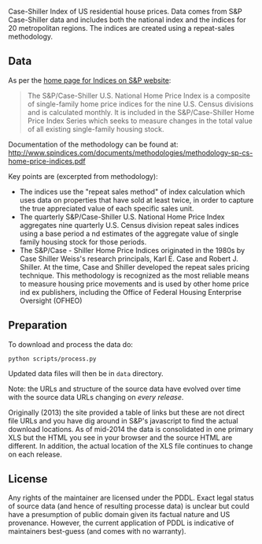 Case-Shiller Index of US residential house prices. Data comes from S&P
Case-Shiller data and includes both the national index and the indices for 20
metropolitan regions. The indices are created using a repeat-sales methodology.

## Data

As per the [home page for Indices on S&P website][sp-home]:

> The S&P/Case-Shiller U.S. National Home Price Index is a composite of
> single-family home price indices for the nine U.S. Census divisions and is
> calculated monthly. It is included in the S&P/Case-Shiller Home Price Index
> Series which seeks to measure changes in the total value of all existing
> single-family housing stock.

Documentation of the methodology can be found at:
<http://www.spindices.com/documents/methodologies/methodology-sp-cs-home-price-indices.pdf>

Key points are (excerpted from methodology):

* The indices use the "repeat sales method" of index calculation which uses
  data on properties that have sold at least twice, in order to capture the
  true appreciated value of each specific sales unit.
* The quarterly S&P/Case-Shiller U.S. National Home Price Index aggregates nine
  quarterly U.S. Census division repeat sales indices using a base period a nd
  estimates of the aggregate value of single family housing stock for those periods.
* The S&P/Case - Shiller Home Price Indices originated in the 1980s by Case
  Shiller Weiss's research principals, Karl E. Case and Robert J. Shiller. At
  the time, Case and Shiller developed the repeat sales pricing technique. This
  methodology is recognized as the most reliable means to measure housing price
  movements and is used by other home price ind ex publishers, including the
  Office of Federal Housing Enterprise Oversight (OFHEO)

[sp-home]: http://www.spindices.com/index-family/real-estate/sp-case-shiller

## Preparation

To download and process the data do:

    python scripts/process.py

Updated data files will then be in `data` directory.

Note: the URLs and structure of the source data have evolved over time with the
source data URLs changing on *every release*.

Originally (2013) the site provided a table of links but these are not direct
file URLs and you have dig around in S&P's javascript to find the actual
download locations. As of mid-2014 the data is consolidated in one primary XLS
but the HTML you see in your browser and the source HTML are different. In
addition, the actual location of the XLS file continues to change on each
release.

## License

Any rights of the maintainer are licensed under the PDDL. Exact legal status of
source data (and hence of resulting processe data) is unclear but could have a
presumption of public domain given its factual nature and US provenance.
However, the current application of PDDL is indicative of maintainers
best-guess (and comes with no warranty).


